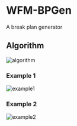 # WFM-BPGen
A break plan generator

## Algorithm
![algorithm](https://user-images.githubusercontent.com/29302909/174627753-c9b3dc0d-ccdc-459b-a1b9-05e1e87d8b32.png)
### Example 1
![example1](https://user-images.githubusercontent.com/29302909/174505715-420ab82a-e110-4222-a13e-5c8fee132b97.jpg)
### Example 2
![example2](https://user-images.githubusercontent.com/29302909/174505721-3e462fff-7a70-4897-baac-6728e82abee1.jpg)
